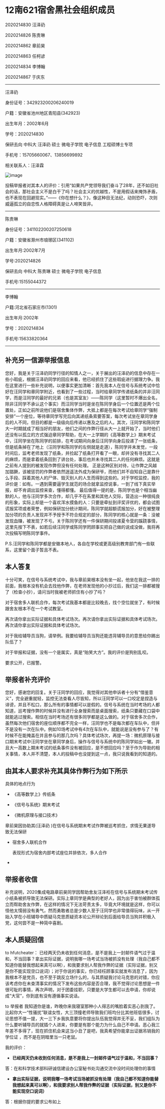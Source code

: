 
# 12南621宿舍黑社会组织成员
2020214830	汪泽礽

2020214826	陈贵琳

2020214862	章前昊

2020214863	任柯谚

2020214834	李博翰

2020214867	于庆东

---

汪泽礽 

身份证号：342923200206240019

户籍：安徽省池州地区青阳县(342923)

出生年月：2002年6月

学号：2020214830

保研去向  中科大 汪泽礽 硕士 微电子学院 电子信息 工程硕博士专项

手机号：15705660067、13856699892

相关联系人：汪泽霖

![image](https://github.com/HFUT-CHEATER/HFUTCheaterCollection/assets/161664982/7751523c-c0f2-4dbb-bad3-ec638efa2c67)

投稿举报者对其本人的评价：引用“如果共产党领导我们奋斗了28年，还不如旧社会的话，那社会主义不是白干了吗？社会主义的优越性，不是用假话来掩饰矛盾，也不表现在回避现实。”——《你在想什么？》，像这种目无法纪，动则恐吓，次则威逼孤立的自恋性人格障碍真是让人啼笑皆非。

---

陈贵琳

身份证号：341102200207250618

户籍：安徽省滁州市琅琊区(341102)

出生年月:2002年7月

学号:2020214826

保研去向 中科大 陈贵琳 硕士 微电子学院 电子信息

手机号:15155044372

---

李博翰

户籍:河北省石家庄市(1301)

出生年月:2002年

学号：2020214834

手机号:15633820364

---

## 补充另一信源举报信息

  您好，我是关于汪泽礽同学行径的知情人之一，关于展出的汪泽礽的信息中存在一些小瑕疵，根据汪泽礽同学的回应来看，他已经抓住了这些瑕疵进行据理力争。我在这里进行一些补充说明，以便事实更加清晰：首先我本人在信号与系统考试中恰好在汪同学和章同学附近，也看到了一些过程，当时给章同学传递纸条的并非汪同学，而是汪同学的最好的兄弟（也是其室友）——陈同学（这里暂时不爆出全名，除非汪同学不承认这个事实）而汪同学当时是坐在陈同学身后一个位置还是两个位置处，正如之前所说他们是宿舍集体作弊，大抵上都是在每次考试给章同学“强制安排”一个座位，等待章同学写完后向其递纸条索要答案，每次考试坐在章同学身后的人不同，但目的都是一级级向后传递以惠及之后的人。其次，汪同学和陈同学大一时期就成了相当好的朋友，他们之间的作弊行径从大一上就开始了，当时他们还没有以孤立的方式强迫章同学帮助，在大一上学期的《高等数学上》期末考试中，汪同学坐在陈同学的前排，在考试期间向身后汪同学向身后投递了一张纸条，但是纸条掉在了地上（汪同学和陈同学的左侧就是走道），陈同学并未发觉，一段时间后，监考老师发现了纸条，并捡起了纸条打开看了一眼，却并没有寻找其二人的麻烦，而是拿着纸条回到了讲台处，事后也并未寻找其二人的任何麻烦。这就是之前有人提到的被发现作弊但没有任何处理。
  正是这种区别对待，让作弊之风越加猖獗，该被惩罚的作弊者依然逍遥法外成为保研爷，而他们并不自知自己是靠什么手段、踩着其他人的尸体、毁灭别人的人生而得到这些的。对于学校监控，我的评价是：如有。一遇到需要逼学生就范的场合就拿监控说事，一到了线下真实举报，却不肯调出监控来查，懂得都懂。
  最后值得一提的是，陈同学也是个相当幽默的人，他与汪同学多次合作，却几乎不在系里和其他人交际，营造出一种很纯良的形象，实际上却是一个喜欢浑水摸鱼的人：只要是牵扯到评奖评优的，都会试图谎报奖项或者荣誉，例如保研加分统计期间，陈同学就超额谎报加分，好在被整理加分项的负责人发现并不予授予不符合规定的部分，陈同学的核心就是一条：没被发现血赚，被发现了不亏。关于陈同学还有一件保研期间投递夏令营的蹊跷事情，这里先按下不表，如若后续汪同学或陈同学罔顾事实把自己做的说成没做，我将再次投稿写明陈同学事件。

P.S.汪同学和陈同学都是安徽本地人，各自在学校或更高级别教育部门有一些联系，这里留个面子暂且不表。

## 本人答复

十分可笑，在信号与系统考试中，我与章前昊根本没有坐一起，他坐在我这一排的前面，我根本没有机会去找他作弊，在老师发现他的小抄过后，我们这一排都被搜了（检查小抄），请问当时我被老师抓住有小抄了吗？

对于宿舍多人联机合作，每次考试我基本都是比较晚去，找个空位就坐了，有时候跟舍友根本不在一个考试教室。

再次请你拿出实际证据和具体考试场次。再次请你拿出实际证据和具体考试场次。再次请你拿出实际证据和具体考试场次。

对于我给辅导员当狗，请举例。我要给辅导员当狗还能违背辅导员的意思给你踢出队伍了？

对于举报和证据，没有一个是属实，真是“贻笑大方”。我的评价是狗别乱咬。

要求公开，已报警。

## 举报者补充评价

  您好，感谢您的回复。关于汪同学的回应，我觉得对其他申诉者十分有“借鉴意义”，完全避重就轻，监控无法查看人尽皆知，所以汪同学可以一口咬定是捏造与诽谤，并且不松口，那么所有的事情都可以是假的。信号与系统在当时考场的人都知道，巡考搜作弊的时候并没有进行全身搜索而是桌面搜索，纸条只要藏在口袋中就能逃过搜索。相信在当时考场还有很多同学都是这么做的。对于宿舍多次合作，虽然每次他们宿舍的座位顺序都不完全一样，汪同学也不是每次都在车队中，但并不是没有一次在队中。例如10场考试中有4次在车队中，就能说是没有参与了？有时候不在能掩盖在并且参与的那几次吗？具体考试场次，再提一场：微机原理与接口期末考试中汪同学坐在章同学身后，操作与信号与系统中的陈同学如出一辙。并且大一高数上期末考试的纸条事件没有被回应，是不想回应吗？至于作为导助的相关事情，本人并不清楚，本人的投稿中也没提到这一点，我只说我看到的知道的。

## 由其本人要求补充其具体作弊行为如下所示

具体的地点行为

- 《高等数学上》传纸条

 - 《信号与系统》期末考试
 
 - 《微机原理与接口技术》



章前昊因协助其(汪泽礽 )在信号与系统期末考试作弊被巡考抓住，求情无果遂导致无法保研

- 宿舍多人联机合作

  表现形式为宿舍内部考试座位并排依次，多人合作

-
## 举报者收信 
  
  补充说明，2020集成电路章前昊同学因帮助舍友汪泽衽在信号与系统期末考试传小纸条被抓导致无法保研。实际上章同学是典型的老好人，因为出于害怕被群体孤立而帮助舍友作弊，在这样的情况下无法苛责太多，毕竟大环境就是这样，你可以怪他太懦弱没有勇气，然而勇敢者总是少数人至于汪同学也非常值得玩味，从一开始入学在小班辅导中质疑马克思质疑资本论公开辩论到后面给导员当狗并积极入党，这何尝不是一种简中喜剧。

## 本人质疑回信

  to hfutcheater：
已经两天仍未收到任何消息，是不是我上一封邮件语气过于温和，不当回事？拿出实际证据，说明我哪一场考试当场被抓没有处理（我自己都不知道你能替我想起来真可以啊），和我要求别人帮我作弊的证据（实际证据，别又是你不能实现空口说词）；对于你说的事实，你已经枉顾事实就发布消息了，因为我根本不是党员，也不至于跳反立场什么的，与其质疑我讨论马克思的对错，你应该考虑你在未查清事实的情况下发布这些内容是否合理，我不觉得讨论思想是一件很可耻的事情，再次声明，对于团委挂职，只要是大学生都可以去申请，你却说成“大官”，你到底有没有遵循事实说话。

to 举报者
我知道你是谁，昨晚你来我寝室那种小人得志的嘴脸着实恶心到我了。比起你大一“性骚扰”联谊女性，大三顶撞老师导致我们班均分比其他班低很多，讨论思想不值一提，大一三下乡我执意要将你提出队伍我觉得并无不妥，我们组队为什么要听辅导员的就插个人进来，你要是有那个能力为什么自己不申请。恶心我三年差不多得了，现在抓住机会来这当小丑了是吧，我真希望你能拿出证据吊销我的学位证 ，而不是在阴暗里当一只老鼠。

我的评价：

- **已经两天仍未收到任何消息，是不是我上一封邮件语气过于温和，不当回事？**

答：在和科学技术部科研诚信建设办公室秘书处沟通交流中没时间处理你的事情

- **拿出实际证据，说明我哪一场考试当场被抓没有处理（我自己都不知道你能替我想起来真可以啊），和我要求别人帮我作弊的证据（实际证据，别又是你不能实现空口说词）**

答：根据你提的要求公布如上





